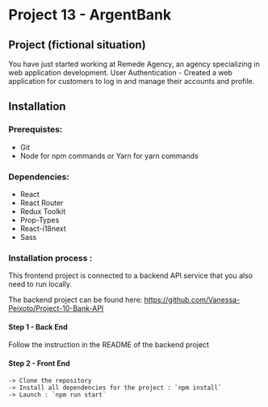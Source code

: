 # Project 13 - ArgentBank

## Project (fictional situation)

You have just started working at Remede Agency, an agency specializing in web application development.
User Authentication - Created a web application for customers to log in and manage their accounts and profile.

## Installation

### Prerequistes:

- Git
- Node for npm commands or Yarn for yarn commands

### Dependencies:

- React
- React Router
- Redux Toolkit
- Prop-Types
- React-i18next
- Sass

### Installation process :

This frontend project is connected to a backend API service that you also need to run locally.

The backend project can be found here: https://github.com/Vanessa-Peixoto/Project-10-Bank-API

#### Step 1 - Back End
Follow the instruction in the README of the backend project

#### Step 2 - Front End

    -> Clone the repository
    -> Install all dependencies for the project : `npm install`
    -> Launch : `npm run start`



